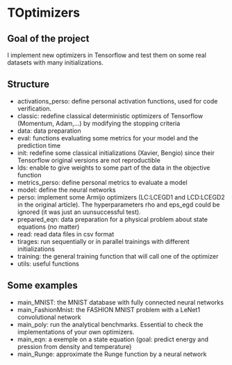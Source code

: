 # TOptimizers

## Goal of the project
I implement new optimizers in Tensorflow and test them on some real datasets with many initializations.

## Structure

* activations_perso: define personal activation functions, used for code verification.
* classic: redefine classical deterministic optimizers of Tensorflow (Momentum, Adam,...) by modifying the stopping criteria
* data: data preparation
* eval: functions evaluating some metrics for your model and the prediction time
* init: redefine some classical initializations (Xavier, Bengio) since their Tensorflow original versions are not reproductible
* lds: enable to give weights to some part of the data in the objective function
* metrics_perso: define personal metrics to evaluate a model
* model: define the neural networks
* perso: implement some Armijo optimizers (LC:LCEGD1 and LCD:LCEGD2 in the original article). 
The hyperparameters rho and eps_egd could be ignored (it was just an uunsuccessful test).
* prepared_eqn: data preparation for a physical problem about state equations (no matter)
* read: read data files in csv format
* tirages: run sequentially or in parallel trainings with different initializations
* training: the general training function that will call one of the optimizer
* utils: useful functions

## Some examples 

* main_MNIST: the MNIST database with fully connected neural networks
* main_FashionMnist: the FASHION MNIST problem with a LeNet1 convolutional network
* main_poly: run the analytical benchmarks. Essential to check the implementations of your own optimizers.
* main_eqn: a exemple on a state equation (goal: predict energy and pression from density and temperature)
* main_Runge: approximate the Runge function by a neural network